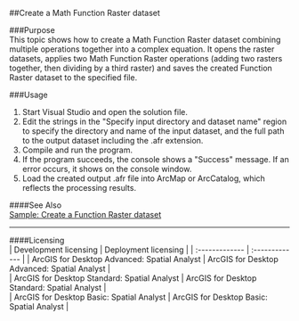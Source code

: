 ##Create a Math Function Raster dataset

###Purpose  
This topic shows how to create a Math Function Raster dataset combining multiple operations together into a complex equation. It opens the raster datasets, applies two Math Function Raster operations (adding two rasters together, then dividing by a third raster) and saves the created Function Raster dataset to the specified file.  


###Usage
1. Start Visual Studio and open the solution file.  
1. Edit the strings in the "Specify input directory and dataset name" region to specify the directory and name of the input dataset, and the full path to the output dataset including the .afr extension.  
1. Compile and run the program.  
1. If the program succeeds, the console shows a "Success" message. If an error occurs, it shows on the console window.  
1. Load the created output .afr file into ArcMap or ArcCatalog, which reflects the processing results.  







####See Also  
[Sample: Create a Function Raster dataset](../../../Net/Raster/CreateFunctionRasterDataset)  


---------------------------------

####Licensing  
| Development licensing | Deployment licensing | 
| :------------- | :------------- | 
| ArcGIS for Desktop Advanced: Spatial Analyst | ArcGIS for Desktop Advanced: Spatial Analyst |  
| ArcGIS for Desktop Standard: Spatial Analyst | ArcGIS for Desktop Standard: Spatial Analyst |  
| ArcGIS for Desktop Basic: Spatial Analyst | ArcGIS for Desktop Basic: Spatial Analyst |  


